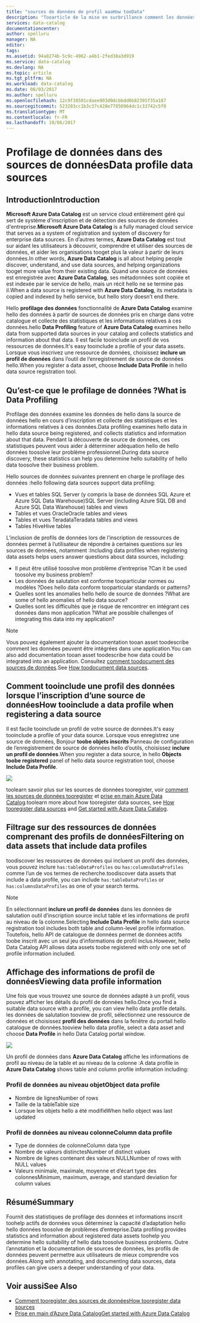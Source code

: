 ```yaml
---
title: "sources de données de profil aaaHow tooData"
description: "Tooarticle de la mise en surbrillance comment les données de niveau table ou colonne tooinclude profils lors de l’inscription des sources de données dans Azure Data Catalog et comment les données toouse profils toounderstand des sources de données."
services: data-catalog
documentationcenter: 
author: spelluru
manager: NA
editor: 
tags: 
ms.assetid: 94a8274b-5c9c-4962-a4b1-2fed38a3d919
ms.service: data-catalog
ms.devlang: NA
ms.topic: article
ms.tgt_pltfrm: NA
ms.workload: data-catalog
ms.date: 08/03/2017
ms.author: spelluru
ms.openlocfilehash: 12c9f38501cdaee903d0dcbbdd0b82395f35a187
ms.sourcegitcommit: 523283cc1b3c37c428e77850964dc1c33742c5f0
ms.translationtype: MT
ms.contentlocale: fr-FR
ms.lasthandoff: 10/06/2017
---
```

# <a name="data-profile-data-sources"></a><span data-ttu-id="8bad0-103">Profilage de données dans des sources de données</span><span class="sxs-lookup"><span data-stu-id="8bad0-103">Data profile data sources</span></span>
## <a name="introduction"></a><span data-ttu-id="8bad0-104">Introduction</span><span class="sxs-lookup"><span data-stu-id="8bad0-104">Introduction</span></span>
<span data-ttu-id="8bad0-105">**Microsoft Azure Data Catalog** est un service cloud entièrement géré qui sert de système d'inscription et de détection des sources de données d'entreprise.</span><span class="sxs-lookup"><span data-stu-id="8bad0-105">**Microsoft Azure Data Catalog** is a fully managed cloud service that serves as a system of registration and system of discovery for enterprise data sources.</span></span> <span data-ttu-id="8bad0-106">En d’autres termes, **Azure Data Catalog** est tout sur aidant les utilisateurs à découvrir, comprendre et utiliser des sources de données, et aider les organisations tooget plus la valeur à partir de leurs données.</span><span class="sxs-lookup"><span data-stu-id="8bad0-106">In other words, **Azure Data Catalog** is all about helping people discover, understand, and use data sources, and helping organizations tooget more value from their existing data.</span></span> <span data-ttu-id="8bad0-107">Quand une source de données est enregistrée avec **Azure Data Catalog**, ses métadonnées sont copiée et est indexée par le service de hello, mais un récit hello ne se termine pas il.</span><span class="sxs-lookup"><span data-stu-id="8bad0-107">When a data source is registered with **Azure Data Catalog**, its metadata is copied and indexed by hello service, but hello story doesn’t end there.</span></span>

<span data-ttu-id="8bad0-108">Hello **profilage des données** fonctionnalité de **Azure Data Catalog** examine hello des données à partir de sources de données pris en charge dans votre catalogue et collecte des statistiques et les informations relatives à ces données.</span><span class="sxs-lookup"><span data-stu-id="8bad0-108">hello **Data Profiling** feature of **Azure Data Catalog** examines hello data from supported data sources in your catalog and collects statistics and information about that data.</span></span> <span data-ttu-id="8bad0-109">Il est facile tooinclude un profil de vos ressources de données.</span><span class="sxs-lookup"><span data-stu-id="8bad0-109">It's easy tooinclude a profile of your data assets.</span></span> <span data-ttu-id="8bad0-110">Lorsque vous inscrivez une ressource de données, choisissez **inclure un profil de données** dans l’outil de l’enregistrement de source de données hello.</span><span class="sxs-lookup"><span data-stu-id="8bad0-110">When you register a data asset, choose **Include Data Profile** in hello data source registration tool.</span></span>

## <a name="what-is-data-profiling"></a><span data-ttu-id="8bad0-111">Qu’est-ce que le profilage de données ?</span><span class="sxs-lookup"><span data-stu-id="8bad0-111">What is Data Profiling</span></span>
<span data-ttu-id="8bad0-112">Profilage des données examine les données de hello dans la source de données hello en cours d’inscription et collecte des statistiques et les informations relatives à ces données.</span><span class="sxs-lookup"><span data-stu-id="8bad0-112">Data profiling examines hello data in hello data source being registered, and collects statistics and information about that data.</span></span> <span data-ttu-id="8bad0-113">Pendant la découverte de source de données, ces statistiques peuvent vous aider à déterminer adéquation hello de hello données toosolve leur problème professionnel.</span><span class="sxs-lookup"><span data-stu-id="8bad0-113">During data source discovery, these statistics can help you determine hello suitability of hello data toosolve their business problem.</span></span>

<!-- In [How toodiscover data sources](data-catalog-how-to-discover.md), you learn about **Azure Data Catalog's** extensive search capabilities including searching for data assets that have a profile. See [How tooinclude a data profile when registering a data source](#howto). -->

<span data-ttu-id="8bad0-114">Hello sources de données suivantes prennent en charge le profilage des données :</span><span class="sxs-lookup"><span data-stu-id="8bad0-114">hello following data sources support data profiling:</span></span>

* <span data-ttu-id="8bad0-115">Vues et tables SQL Server (y compris la base de données SQL Azure et Azure SQL Data Warehouse)</span><span class="sxs-lookup"><span data-stu-id="8bad0-115">SQL Server (including Azure SQL DB and Azure SQL Data Warehouse) tables and views</span></span>
* <span data-ttu-id="8bad0-116">Tables et vues Oracle</span><span class="sxs-lookup"><span data-stu-id="8bad0-116">Oracle tables and views</span></span>
* <span data-ttu-id="8bad0-117">Tables et vues Teradata</span><span class="sxs-lookup"><span data-stu-id="8bad0-117">Teradata tables and views</span></span>
* <span data-ttu-id="8bad0-118">Tables Hive</span><span class="sxs-lookup"><span data-stu-id="8bad0-118">Hive tables</span></span>

<span data-ttu-id="8bad0-119">L’inclusion de profils de données lors de l’inscription de ressources de données permet à l’utilisateur de répondre à certaines questions sur les sources de données, notamment :</span><span class="sxs-lookup"><span data-stu-id="8bad0-119">Including data profiles when registering data assets helps users answer questions about data sources, including:</span></span>

* <span data-ttu-id="8bad0-120">Il peut être utilisé toosolve mon problème d’entreprise ?</span><span class="sxs-lookup"><span data-stu-id="8bad0-120">Can it be used toosolve my business problem?</span></span>
* <span data-ttu-id="8bad0-121">Les données de salutation est conforme tooparticular normes ou modèles ?</span><span class="sxs-lookup"><span data-stu-id="8bad0-121">Does hello data conform tooparticular standards or patterns?</span></span>
* <span data-ttu-id="8bad0-122">Quelles sont les anomalies hello hello de source de données ?</span><span class="sxs-lookup"><span data-stu-id="8bad0-122">What are some of hello anomalies of hello data source?</span></span>
* <span data-ttu-id="8bad0-123">Quelles sont les difficultés que je risque de rencontrer en intégrant ces données dans mon application ?</span><span class="sxs-lookup"><span data-stu-id="8bad0-123">What are possible challenges of integrating this data into my application?</span></span>

> [!NOTE]
> <span data-ttu-id="8bad0-124">Vous pouvez également ajouter la documentation tooan asset toodescribe comment les données peuvent être intégrées dans une application.</span><span class="sxs-lookup"><span data-stu-id="8bad0-124">You can also add documentation tooan asset toodescribe how data could be integrated into an application.</span></span> <span data-ttu-id="8bad0-125">Consultez [comment toodocument des sources de données](data-catalog-how-to-documentation.md).</span><span class="sxs-lookup"><span data-stu-id="8bad0-125">See [How toodocument data sources](data-catalog-how-to-documentation.md).</span></span>
>
>

<a name="howto"/>

## <a name="how-tooinclude-a-data-profile-when-registering-a-data-source"></a><span data-ttu-id="8bad0-126">Comment tooinclude une profil des données lorsque l’inscription d’une source de données</span><span class="sxs-lookup"><span data-stu-id="8bad0-126">How tooinclude a data profile when registering a data source</span></span>
<span data-ttu-id="8bad0-127">Il est facile tooinclude un profil de votre source de données.</span><span class="sxs-lookup"><span data-stu-id="8bad0-127">It's easy tooinclude a profile of your data source.</span></span> <span data-ttu-id="8bad0-128">Lorsque vous enregistrez une source de données, Bonjour **toobe objets inscrits** Panneau de configuration de l’enregistrement de source de données hello d’outils, choisissez **inclure un profil de données**.</span><span class="sxs-lookup"><span data-stu-id="8bad0-128">When you register a data source, in hello **Objects toobe registered** panel of hello data source registration tool, choose **Include Data Profile**.</span></span>

![](media/data-catalog-data-profile/data-catalog-register-profile.png)

<span data-ttu-id="8bad0-129">toolearn savoir plus sur les sources de données tooregister, voir [comment les sources de données tooregister](data-catalog-how-to-register.md) et [prise en main Azure Data Catalog](data-catalog-get-started.md).</span><span class="sxs-lookup"><span data-stu-id="8bad0-129">toolearn more about how tooregister data sources, see [How tooregister data sources](data-catalog-how-to-register.md) and [Get started with Azure Data Catalog](data-catalog-get-started.md).</span></span>

## <a name="filtering-on-data-assets-that-include-data-profiles"></a><span data-ttu-id="8bad0-130">Filtrage sur des ressources de données comprenant des profils de données</span><span class="sxs-lookup"><span data-stu-id="8bad0-130">Filtering on data assets that include data profiles</span></span>
<span data-ttu-id="8bad0-131">toodiscover les ressources de données qui incluent un profil des données, vous pouvez inclure `has:tableDataProfiles` ou `has:columnsDataProfiles` comme l’un de vos termes de recherche.</span><span class="sxs-lookup"><span data-stu-id="8bad0-131">toodiscover data assets that include a data profile, you can include `has:tableDataProfiles` or `has:columnsDataProfiles` as one of your search terms.</span></span>

> [!NOTE]
> <span data-ttu-id="8bad0-132">En sélectionnant **inclure un profil de données** dans les données de salutation outil d’inscription source inclut table et les informations de profil au niveau de la colonne.</span><span class="sxs-lookup"><span data-stu-id="8bad0-132">Selecting **Include Data Profile** in hello data source registration tool includes both table and column-level profile information.</span></span> <span data-ttu-id="8bad0-133">Toutefois, hello API de catalogue de données permet de données actifs toobe inscrit avec un seul jeu d’informations de profil inclus.</span><span class="sxs-lookup"><span data-stu-id="8bad0-133">However, hello Data Catalog API allows data assets toobe registered with only one set of profile information included.</span></span>
>
>

## <a name="viewing-data-profile-information"></a><span data-ttu-id="8bad0-134">Affichage des informations de profil de données</span><span class="sxs-lookup"><span data-stu-id="8bad0-134">Viewing data profile information</span></span>
<span data-ttu-id="8bad0-135">Une fois que vous trouvez une source de données adapté à un profil, vous pouvez afficher les détails du profil de données hello.</span><span class="sxs-lookup"><span data-stu-id="8bad0-135">Once you find a suitable data source with a profile, you can view hello data profile details.</span></span> <span data-ttu-id="8bad0-136">les données de salutation tooview de profil, sélectionnez une ressource de données et choisissez **profil des données** dans la fenêtre du portail hello catalogue de données.</span><span class="sxs-lookup"><span data-stu-id="8bad0-136">tooview hello data profile, select a data asset and choose **Data Profile** in hello Data Catalog portal window.</span></span>

![](media/data-catalog-data-profile/data-catalog-view.png)

<span data-ttu-id="8bad0-137">Un profil de données dans **Azure Data Catalog** affiche les informations de profil au niveau de la table et au niveau de la colonne :</span><span class="sxs-lookup"><span data-stu-id="8bad0-137">A data profile in **Azure Data Catalog** shows table and column profile information including:</span></span>

### <a name="object-data-profile"></a><span data-ttu-id="8bad0-138">Profil de données au niveau objet</span><span class="sxs-lookup"><span data-stu-id="8bad0-138">Object data profile</span></span>
* <span data-ttu-id="8bad0-139">Nombre de lignes</span><span class="sxs-lookup"><span data-stu-id="8bad0-139">Number of rows</span></span>
* <span data-ttu-id="8bad0-140">Taille de la table</span><span class="sxs-lookup"><span data-stu-id="8bad0-140">Table size</span></span>
* <span data-ttu-id="8bad0-141">Lorsque les objets hello a été modifié</span><span class="sxs-lookup"><span data-stu-id="8bad0-141">When hello object was last updated</span></span>

### <a name="column-data-profile"></a><span data-ttu-id="8bad0-142">Profil de données au niveau colonne</span><span class="sxs-lookup"><span data-stu-id="8bad0-142">Column data profile</span></span>
* <span data-ttu-id="8bad0-143">Type de données de colonne</span><span class="sxs-lookup"><span data-stu-id="8bad0-143">Column data type</span></span>
* <span data-ttu-id="8bad0-144">Nombre de valeurs distinctes</span><span class="sxs-lookup"><span data-stu-id="8bad0-144">Number of distinct values</span></span>
* <span data-ttu-id="8bad0-145">Nombre de lignes contenant des valeurs NULL</span><span class="sxs-lookup"><span data-stu-id="8bad0-145">Number of rows with NULL values</span></span>
* <span data-ttu-id="8bad0-146">Valeurs minimale, maximale, moyenne et d’écart type des colonnes</span><span class="sxs-lookup"><span data-stu-id="8bad0-146">Minimum, maximum, average, and standard deviation for column values</span></span>

## <a name="summary"></a><span data-ttu-id="8bad0-147">Résumé</span><span class="sxs-lookup"><span data-stu-id="8bad0-147">Summary</span></span>
<span data-ttu-id="8bad0-148">Fournit des statistiques de profilage des données et informations inscrit toohelp actifs de données vous déterminez la capacité d’adaptation hello hello données toosolve de problèmes d’entreprise.</span><span class="sxs-lookup"><span data-stu-id="8bad0-148">Data profiling provides statistics and information about registered data assets toohelp you determine hello suitability of hello data toosolve business problems.</span></span> <span data-ttu-id="8bad0-149">Outre l’annotation et la documentation de sources de données, les profils de données peuvent permettre aux utilisateurs de mieux comprendre vos données.</span><span class="sxs-lookup"><span data-stu-id="8bad0-149">Along with annotating, and documenting data sources, data profiles can give users a deeper understanding of your data.</span></span>

## <a name="see-also"></a><span data-ttu-id="8bad0-150">Voir aussi</span><span class="sxs-lookup"><span data-stu-id="8bad0-150">See Also</span></span>
* [<span data-ttu-id="8bad0-151">Comment tooregister des sources de données</span><span class="sxs-lookup"><span data-stu-id="8bad0-151">How tooregister data sources</span></span>](data-catalog-how-to-register.md)
* [<span data-ttu-id="8bad0-152">Prise en main d’Azure Data Catalog</span><span class="sxs-lookup"><span data-stu-id="8bad0-152">Get started with Azure Data Catalog</span></span>](data-catalog-get-started.md)

